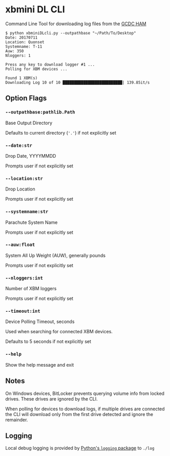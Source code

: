 # xbmini DL CLI
Command Line Tool for downloading log files from the [GCDC HAM](http://www.gcdataconcepts.com/ham.html)

```
$ python xbminiDLcli.py --outpathbase "~/Path/To/Desktop"
Date: 20170711
Location: Quonset
Systemname: T-11
Auw: 350
Nloggers: 1

Press any key to download logger #1 ...
Polling for XBM devices ...

Found 1 XBM(s)
Downloading Log 10 of 10 ██████████████████████████| 139.85it/s
```

## Option Flags
### `--outpathbase:pathlib.Path`
Base Output Directory

Defaults to current directory (`'.'`) if not explicitly set

### `--date:str`
Drop Date, YYYYMMDD

Prompts user if not explicitly set

### `--location:str`
Drop Location

Prompts user if not explicitly set

### `--systemname:str`
Parachute System Name

Prompts user if not explicitly set

### `--auw:float`
System All Up Weight (AUW), generally pounds

Prompts user if not explicitly set

### `--nloggers:int`
Number of XBM loggers

Prompts user if not explicitly set

### `--timeout:int`
Device Polling Timeout, seconds

Used when searching for connected XBM devices.

Defaults to 5 seconds if not explicitly set

### `--help`
Show the help message and exit

## Notes
On Windows devices, BitLocker prevents querying volume info from locked drives. These drives are ignored by the CLI.

When polling for devices to download logs, if multiple drives are connected the CLI will download only from the first drive detected and ignore the remainder.

## Logging
Local debug logging is provided by [Python's `logging` package](https://docs.python.org/3/library/logging.html) to `./log`
